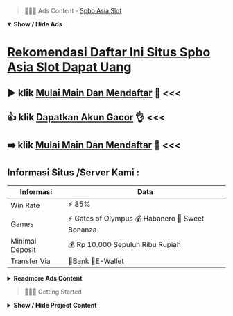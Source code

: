 > :red_circle::red_circle::red_circle: Ads Content - [Spbo Asia Slot](https://atom.io/packages/spbo-asia-slot)

<details open><summary><b>Show / Hide Ads</b></summary>

# [Rekomendasi Daftar Ini Situs Spbo Asia Slot Dapat Uang](https://atom.io/packages/spbo-asia-slot)
## :arrow_forward: klik [Mulai Main Dan Mendaftar](https://178.128.112.84/slot/) :100: <<< 
## :thumbsup: klik [Dapatkan Akun Gacor](https://178.128.112.84/togel/) :ok_hand: <<< 
## :arrow_right: klik [Mulai Main Dan Mendaftar](https://178.128.112.84/slot/ttg/) :100: <<< 

## Informasi Situs /Server Kami : 

| Informasi  | Data |
| ------------- | ------------- |
| Win Rate  | ⚡ 85% |
| Games  | ⚡ Gates of Olympus 💰 Habanero 🔱 Sweet Bonanza |
| Minimal Deposit  | 💰 Rp 10.000 Sepuluh Ribu Rupiah |
| Transfer Via  | 🏅Bank 🏅E-Wallet |

<details><summary><b>Readmore Ads Content</b></summary>

## Table Of Content
- [Rahasia Gacor Situs Game Slot Terpercaya](#situs-game-slot-terpercaya)
- [Situs Terpercaya Game Slot Pragmatic](#game-slot-pragmatic)
- [Info Gacor Slot Gacor 2022](#slot-gacor-2022)
- [Tutorial Main Bocoran Slot Gacor Hari Ini](#bocoran-slot-gacor-hari-ini)
- [Info Gampang Menang Slot Gacor 2022](#slot-gacor-2022)
- [Trik Menang Slot Online Pragmatic](#slot-online-pragmatic)
- [Info Jos Gacor Info Slot Gacor Hari Ini](#info-slot-gacor-hari-ini)

## Situs Game Slot Terpercaya
Coba Cari Tahu Cara Main Pemain Lain,Lagi-lagi ditujukan di sebuah pengalaman. Dimana kemahiran yang tunggal ini sanggup didapatkan pakai melihat trik bermain dari sebelah lainnya sebelum Saudara benar-benar terjun agar bermain. Nah menurut kemahiran permainan dari situs slot gacor ini, bahwa bettor mesti benar-benar tahu macam mana trik kerja dari mesin permainannya. Barulah tahu dengan trik apa para Anggota itu bermain taruhan dalam saat permainannya. Apakah metodenya serupa diantaranya apa yang telah Saudara lakukan, ataupun justru terdapat selisih di mainan bertahap dari setiap taruhannya.
## Game Slot Pragmatic
Slot Gacor Wild West Gold Pragmatic Play
Merupakan mainan judi slot online yang berkonsep koboi. Dengan mengungsu nuansa konsep yang klasik kebaratan, membuat mainan slot gacor ini punya posisi terkucil untuk Anggota slot online. Slot wild west gold tidak kalah gacor serta winrate menerima 91%. Ikuti link bersama-sama untuk sampai selanjutnya mendaftar => https://209.126.12.235/
## Slot Gacor 2022
Provider Slot Online apa pula yang ada ?
AGENTOTOPLAY menyediakan tidak sedikit Provider slot online pilihan dekat Indonesia serta lantai keunggulan (RTP) teratas bagi para member slot. Berikut sejumlah provider slot online yang tersedia :
## Bocoran Slot Gacor Hari Ini
 Main Judi Online Dengan melimpah Bonus pada Slot Resmi, Slot Resmi sejak dulu tak sempat main-main tentang komitmennya untuk jadi situs judi online terpercaya. Dengan bantuan yang setinggi-tingginya setiap harinya kami percaya banyak member yang merasakan puas maka menyamankan bermain disini. Namun, perihal itu tak hendak menghentikan strategi kita untuk menerus membiak menjadi yang pilihan dari yang terbaik. Promosi maka bonus yang komersial untuk member diartikan sebagai sebagian kecil persembahan kami demi wujud penghargaan pula ucapan terimakasih dari agentotoplay menjelang member setia yang senantiasa mendukung lalu menyampaikan kami suntikan agar senantiasa menjadi bertambah oke dari saat ke waktu.

## Slot Gacor 2022
Server Permainan Super Cepat
Siapa para Anggota judi online khususnya slot online yang tidak aman jika permainan sama gampang maka cepat. Tentu seluruhnya amat aman apabila mainan yang dimainkan akan merespon serta kilat tanpa terdapat delay sedikitpun. Maka kita AGEN TOTO PLAY serta menginformasikan bahwa kita memakai server yang paling top pada alam yang akan menjamin kecepatan pula kelancaran para player begitu bermain judi online.
## Slot Online Pragmatic
Agar awak sanggup merengkuh keunggulan pada permainan judi slot online, lalu ada salah suatu tips yang situ dapat ikuti diantaranya diartikan sebagai memainkan situs lot gacor dangampang beruntung paling gacor serta RTP tertinggi. Berikut ini kita hendak berikan Daftar Game Judi Slot Paling Gacor diantaranya adalah:
## Info Slot Gacor Hari Ini
Di Indonesia, keberadaan dari situs agen judi slot online kadang amat banyak namun Apakah belaka sanggup dipercaya? Tentu belaka tidak. Karenanya Saudara mampu jaras dekat agentotoplay serupa situs judi online terpercaya. agentotoplay adalah salah tunggal saringan rekomendasi situs agen judi slot unggul beserta terpercaya yang bisa dipilih pakai elok renceh pula ketangkasan yang ditawarkan. Jaminan mainan mainan meyakinkan serta fair dapat saudara miliki bersama-sama kami. Kamu tidak butuh samar soal data privasi alias pun pula pembayaran. Kemenangan berapapun ya Pasti Kami bayarkan. agentotoplay pun menyampaikan layanan support 24 jam agar para member. Anda dapat memanfaatkan layanan support kita bila serupa Kamu membutuhkan oke menggunakan karakteristik livechat, whatsApp, messenger, serta tidak sedikit kembali lainnya pastinya. Kamu pun dapat memanfaatkan layanan kotak lainnya yang berlangsung untuk dapat mendapatkan makin tidak sedikit fasilitas selama main slot gacor.

</details>

</details>

> :red_circle::red_circle::red_circle: Getting Started

<details><summary><b>Show / Hide Project Content</b></summary>

#  Project Name / Title : 
ATPEngine Project #50
##  Getting Started : 
These instructions will get you a copy of the project up and running on your local machine for development and testing purposes. See deployment for notes on how to deploy the project on a live system.

##  Installation for ATPEngine Project #50 : 
A step by step guide that will tell you how to get the development environment up and running.
<ul><li>How to install #1</li><li>How to install #2</li><li>How to install #3</li><li>How to install #4</li><li>How to install #5</li><li>How to install #6</li></ul>

##  Usage : 
A few examples of useful commands and/or tasks.
<ul><li>Usage #1</li><li>Usage  #2</li><li>Usage  #3</li><li>Usage #4</li><li>Usage  #5</li><li>Usage  #6</li></ul>

##  Ads Links : 
Get To Know about our other ads.


[Main Slot Gampang Jackpot](https://atom.io/packages/main-slot)

[Slot Jitu Gampang Jackpot](https://atom.io/packages/slot-jitu)

[Situs Slot Gampang Jackpot](https://atom.io/packages/situs-slot)

[Sph Slot Gampang Jackpot](https://atom.io/packages/sph-slot)

[Toto Slot Online Gampang Jackpot](https://atom.io/packages/toto-slot-online)

[4dku Slot Gampang Jackpot](https://atom.io/packages/4dku-slot)

[Slot Akun Demo Gampang Jackpot](https://atom.io/packages/slot-akun-demo)

[Slot 6000 Gampang Jackpot](https://atom.io/packages/slot-6000)

[Joker Slot Gampang Jackpot](https://atom.io/packages/joker-slot)

[Toto Slot Bet Gampang Jackpot](https://atom.io/packages/toto-slot-bet)

[Spbo Slot Gampang Jackpot](https://atom.io/packages/spbo-slot)

##  Additional Project That Can Be Usefull : 
Get To Know about our other projects.


[ATPEngine Project #98](https://atom.io/packages/atpengine-project-98)

[ATPEngine Project #97](https://atom.io/packages/atpengine-project-97)

[ATPEngine Project #17](https://atom.io/packages/atpengine-project-17)

[ATPEngine Project #12](https://atom.io/packages/atpengine-project-12)

[ATPEngine Project #83](https://atom.io/packages/atpengine-project-83)

[ATPEngine Project #25](https://atom.io/packages/atpengine-project-25)

[ATPEngine Project #53](https://atom.io/packages/atpengine-project-53)

[ATPEngine Project #21](https://atom.io/packages/atpengine-project-21)

##  Master Project : 
Incase you want to know more about our master project, please visit [ATPEngine Home Project](https://atom.io/packages/atpengine-home-project)

</details>
